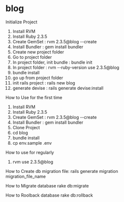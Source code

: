 # blog

Initialize Project
1. Install RVM
2. Install Ruby 2.3.5
3. Create GemSet : rvm 2.3.5@blog --create
4. Install Bundler : gem install bundler
5. Create new project folder
6. Go to project folder
7. In project folder, init bundle : bundle init
8. In project folder : rvm --ruby-version use 2.3.5@blog
9. bundle install
10. go up from project folder
11. init rails project : rails new blog
12. generate devise : rails generate devise:install

How to Use for the first time
1. Install RVM
2. Install Ruby 2.3.5
3. Create GemSet : rvm 2.3.5@blog --create
4. Install Bundler : gem install bundler
5. Clone Project
6. cd blog
7. bundle install
8. cp env.sample .env

How to use for regularly
1. rvm use 2.3.5@blog


How to Create db migration file:
rails generate migration migration_file_name

How to Migrate database
rake db:migrate

How to Roolback database
rake db:rollback
